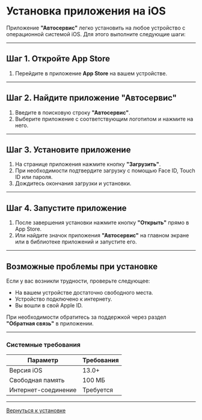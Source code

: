 # Установка приложения на iOS

Приложение **"Автосервис"** легко установить на любое устройство с операционной системой iOS. Для этого выполните следующие шаги:

---

## Шаг 1. Откройте App Store

1. Перейдите в приложение **App Store** на вашем устройстве.

---

## Шаг 2. Найдите приложение "Автосервис"

1. Введите в поисковую строку **"Автосервис"**.
2. Выберите приложение с соответствующим логотипом и нажмите на него.

---

## Шаг 3. Установите приложение

1. На странице приложения нажмите кнопку **"Загрузить"**.
2. При необходимости подтвердите загрузку с помощью Face ID, Touch ID или пароля.
3. Дождитесь окончания загрузки и установки.

---

## Шаг 4. Запустите приложение

1. После завершения установки нажмите кнопку **"Открыть"** прямо в App Store.
2. Или найдите значок приложения **"Автосервис"** на главном экране или в библиотеке приложений и запустите его.

---

## Возможные проблемы при установке

Если у вас возникли трудности, проверьте следующее:

- На вашем устройстве достаточно свободного места.
- Устройство подключено к интернету.
- Вы вошли в свой Apple ID.

При необходимости обратитесь за поддержкой через раздел **"Обратная связь"** в приложении.

---

### Системные требования

| Параметр            | Требования |
| ------------------- | ---------- |
| Версия iOS          | 13.0+      |
| Свободная память    | 100 МБ     |
| Интернет-соединение | Требуется  |

---

[Вернуться к установке](../usage.md)
